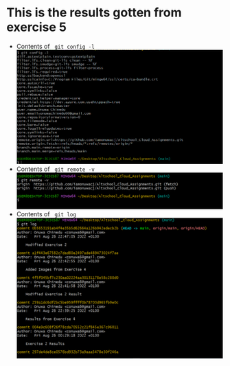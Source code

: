 # This is the results gotten from exercise 5
<ul>
    <li>Contents of <code> git config -l </code>
    <img src="./Images/config-l.png"/>
    </li>
    <li>Contents of <code> git remote -v </code>
    <img src="./Images/git-remote-v.png"/>
    </li>
    <li>Contents of <code> git log </code>
    <img src="./Images/git-log.png"/>
    </li>